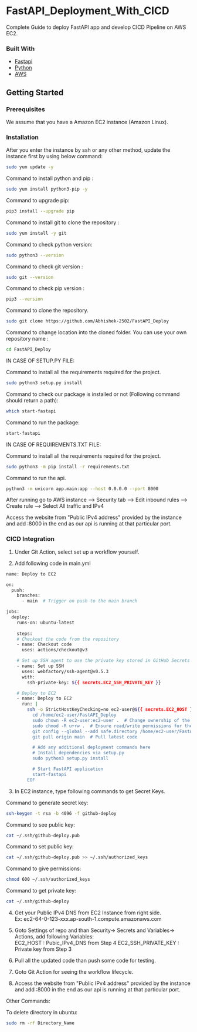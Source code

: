 # FastAPI_Deployment_With_CICD
Complete Guide to deploy FastAPI app and develop CICD Pipeline on AWS EC2.

### Built With

- [Fastapi](https://github.com/tiangolo/fastapi)
- [Python](https://www.python.org/)
- [AWS](https://aws.amazon.com/)

## Getting Started

### Prerequisites

We assume that you have a Amazon EC2 instance (Amazon Linux).

### Installation

After you enter the instance by ssh or any other method, update the instance first by using below command:

```sh
sudo yum update -y
```

Command to install python and pip :

```sh
sudo yum install python3-pip -y
```

Command to upgrade pip:

```sh
pip3 install --upgrade pip
```

Command to install git to clone the repository :

```sh
sudo yum install -y git
```

Command to check python version:

```sh
sudo python3 --version
```

Command to check git version :

```sh
sudo git --version
```

Command to check pip version :

```sh
pip3 --version
```

Command to clone the repository.

```sh
sudo git clone https://github.com/Abhishek-2502/FastAPI_Deploy
```

Command to change location into the cloned folder. You can use your own repository name :

```sh
cd FastAPI_Deploy
```

IN CASE OF SETUP.PY FILE:

Command to install all the requirements required for the project.

```sh
sudo python3 setup.py install
```  

Command to check our package is installed or not (Following command should return a path):

```sh
which start-fastapi
```

Command to run the package:

```sh
start-fastapi
```

IN CASE OF REQUIREMENTS.TXT FILE:

Command to install all the requirements required for the project.

```sh
sudo python3 -m pip install -r requirements.txt
``` 

Command to run the api.

```sh
python3 -m uvicorn app.main:app --host 0.0.0.0 --port 8000
```

After running go to AWS instance --> Security tab --> Edit inbound rules --> Create rule --> Select All traffic and IPv4<br>

Access the website from "Public IPv4 address" provided by the instance and add :8000 in the end as our api is running at that particular port.


### CICD Integration

1. Under Git Action, select set up a workflow yourself.

2. Add following code in main.yml

```sh
name: Deploy to EC2

on:
  push:
    branches:
      - main  # Trigger on push to the main branch

jobs:
  deploy:
    runs-on: ubuntu-latest
    
    steps:
    # Checkout the code from the repository
    - name: Checkout code
      uses: actions/checkout@v3

    # Set up SSH agent to use the private key stored in GitHub Secrets
    - name: Set up SSH
      uses: webfactory/ssh-agent@v0.5.3
      with:
        ssh-private-key: ${{ secrets.EC2_SSH_PRIVATE_KEY }}

    # Deploy to EC2
    - name: Deploy to EC2
      run: |
        ssh -o StrictHostKeyChecking=no ec2-user@${{ secrets.EC2_HOST }} << 'EOF'
          cd /home/ec2-user/FastAPI_Deploy
          sudo chown -R ec2-user:ec2-user .  # Change ownership of the whole repo
          sudo chmod -R u+rw .  # Ensure read/write permissions for the user
          git config --global --add safe.directory /home/ec2-user/FastAPI_Deploy  # Add the repo to safe directory
          git pull origin main  # Pull latest code

          # Add any additional deployment commands here
          # Install dependencies via setup.py
          sudo python3 setup.py install

          # Start FastAPI application
          start-fastapi
        EOF
```

3. In EC2 instance, type following commands to get Secret Keys.

Command to generate secret key:

```sh
ssh-keygen -t rsa -b 4096 -f github-deploy
```

Command to see public key:

```sh
cat ~/.ssh/github-deploy.pub
```

Command to set public key:

```sh
cat ~/.ssh/github-deploy.pub >> ~/.ssh/authorized_keys
```

Command to give permissions:
```sh
chmod 600 ~/.ssh/authorized_keys
```

Command to get private key:
```sh
cat ~/.ssh/github-deploy
```

4. Get your Public IPv4 DNS from EC2 Instance from right side.<br> Ex: ec2-64-0-123-xxx.ap-south-1.compute.amazonaws.com

5. Goto Settings of repo and than Security-> Secrets and Variables-> Actions, add following Variables:<br>
    EC2_HOST : Pubic_IPv4_DNS from Step 4
    EC2_SSH_PRIVATE_KEY : Private key from Step 3

6. Pull all the updated code than push some code for testing.

7. Goto Git Action for seeing the workflow lifecycle.

8. Access the website from "Public IPv4 address" provided by the instance and add :8000 in the end as our api is running at that particular port.




Other Commands:

To delete directory in ubuntu:
```sh
sudo rm -rf Directory_Name
```


